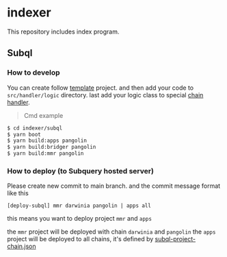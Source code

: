 # indexer

This repository includes index program.

## Subql

### How to develop

You can create follow [template](packages/template) project. and then add your
code to `src/handler/logic` directory. last add your logic class to
special [chain handler](packages/template/src/handler/chain/impls.ts).

> Cmd example

```bash
$ cd indexer/subql
$ yarn boot
$ yarn build:apps pangolin
$ yarn build:bridger pangolin
$ yarn build:mmr pangolin
```

### How to deploy (to Subquery hosted server)

Please create new commit to main branch. and the commit message format like this

```
[deploy-subql] mmr darwinia pangolin | apps all
```

this means you want to deploy project `mmr` and `apps`

the `mmr` project will be deployed with chain `darwinia` and `pangolin`
the `apps` project will be deployed to all chains, it's defined by
[subql-project-chain.json](../.maintain/subql-project-chain.json)
